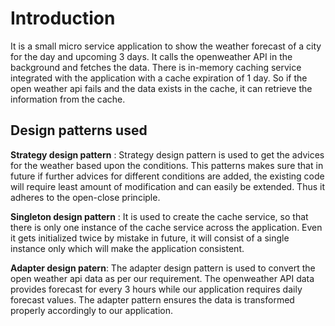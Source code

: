 # Introduction

It is a small micro service application to show the weather forecast of a city for the day and upcoming 3 days.
It calls the openweather API in the background and fetches the data.
There is in-memory caching service integrated with the application with a cache expiration of 1 day. 
So if the open weather api fails and the data exists in the cache, it can retrieve the information from the cache.

## Design patterns used

**Strategy design pattern** : Strategy design pattern is used to get the advices for the weather based upon the conditions. This patterns makes sure that in future if further advices for different conditions are added, the existing code will require least amount of modification and can easily be extended. Thus it adheres to the open-close principle.

**Singleton design pattern** : It is used to create the cache service, so that there is only one instance of the cache service across the application. Even it gets initialized twice by mistake in future, it will consist of a single instance only which will make the application consistent.

**Adapter design patern**: The adapter design pattern is used to convert the open weather api data as per our requirement. The openweather API data provides forecast for every 3 hours while our application requires daily forecast values. The adapter pattern ensures the data is transformed properly accordingly to our application.